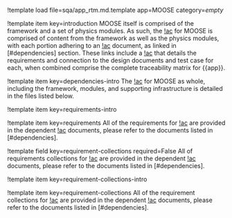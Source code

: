 !template load file=sqa/app_rtm.md.template app=MOOSE category=_empty_

!template item key=introduction
MOOSE itself is comprised of the framework and a set of physics modules. As such, the [!ac](RTM)
for MOOSE is comprised of content from the framework as well as the physics modules, with each
portion adhering to an [!ac](RTM) document, as linked in [#dependencies] section. These links
include a [!ac](RTM) that details the requirements and connection to the design documents
and test case for each, when combined comprise the complete traceability matrix for {{app}}.

!template item key=dependencies-intro
The [!ac](RTM) for MOOSE as whole, including the framework, modules, and supporting infrastructure
is detailed in the files listed below.

!template item key=requirements-intro

!template item key=requirements
All of the requirements for [!ac](MOOSE) are provided in the dependent [!ac](RTM) documents, please
refer to the documents listed in [#dependencies].

!template field key=requirement-collections required=False
All of requirements collections for [!ac](MOOSE) are provided in the dependent [!ac](RTM) documents,
please refer to the documents listed in [#dependencies].

!template item key=requirement-collections-intro

!template item key=requirement-collections
All of the requirement collections for [!ac](MOOSE) are provided in the dependent [!ac](RTM)
documents, please refer to the documents listed in [#dependencies].
